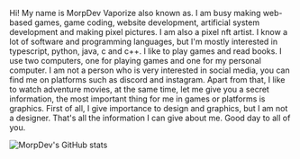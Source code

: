 Hi! My name is MorpDev Vaporize also known as. I am busy making web-based games, game coding, website development, artificial system development and making pixel pictures. I am also a pixel nft artist. I know a lot of software and programming languages, but I'm mostly interested in typescript, python, java, c and c++. I like to play games and read books. I use two computers, one for playing games and one for my personal computer. I am not a person who is very interested in social media, you can find me on platforms such as discord and instagram. Apart from that, I like to watch adventure movies, at the same time, let me give you a secret information, the most important thing for me in games or platforms is graphics. First of all, I give importance to design and graphics, but I am not a designer. That's all the information I can give about me. Good day to all of you.

![MorpDev's GitHub stats](https://github-readme-stats.vercel.app/api?username=MorpDev&count_private=true)
